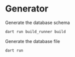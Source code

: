 # Generator

Generate the database schema

```bash
dart run build_runner build
```

Generate the database file

```bash
dart run
```
